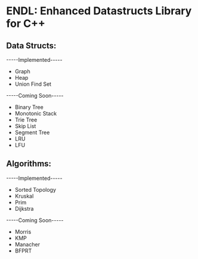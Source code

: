 # ENDL: Enhanced Datastructs Library for C++

## Data Structs:
-----Implemented-----
+ Graph
+ Heap
+ Union Find Set

-----Coming Soon-----
+ Binary Tree
+ Monotonic Stack
+ Trie Tree
+ Skip List
+ Segment Tree
+ LRU
+ LFU

## Algorithms:
-----Implemented-----
+ Sorted Topology
+ Kruskal
+ Prim
+ Dijkstra

-----Coming Soon-----
+ Morris
+ KMP
+ Manacher
+ BFPRT
